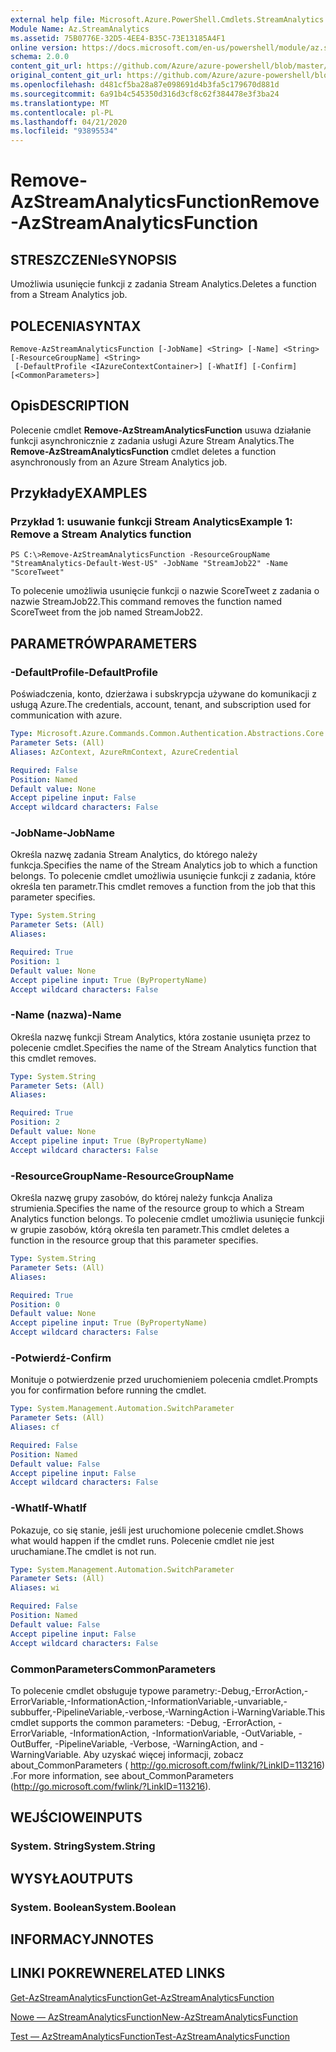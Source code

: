 ```yaml
---
external help file: Microsoft.Azure.PowerShell.Cmdlets.StreamAnalytics.dll-Help.xml
Module Name: Az.StreamAnalytics
ms.assetid: 75B0776E-32D5-4EE4-B35C-73E13185A4F1
online version: https://docs.microsoft.com/en-us/powershell/module/az.streamanalytics/remove-azstreamanalyticsfunction
schema: 2.0.0
content_git_url: https://github.com/Azure/azure-powershell/blob/master/src/StreamAnalytics/StreamAnalytics/help/Remove-AzStreamAnalyticsFunction.md
original_content_git_url: https://github.com/Azure/azure-powershell/blob/master/src/StreamAnalytics/StreamAnalytics/help/Remove-AzStreamAnalyticsFunction.md
ms.openlocfilehash: d481cf5ba28a87e098691d4b3fa5c179670d881d
ms.sourcegitcommit: 6a91b4c545350d316d3cf8c62f384478e3f3ba24
ms.translationtype: MT
ms.contentlocale: pl-PL
ms.lasthandoff: 04/21/2020
ms.locfileid: "93895534"
---
```

# <span data-ttu-id="1d54c-101">Remove-AzStreamAnalyticsFunction</span><span class="sxs-lookup"><span data-stu-id="1d54c-101">Remove-AzStreamAnalyticsFunction</span></span>

## <span data-ttu-id="1d54c-102">STRESZCZENIe</span><span class="sxs-lookup"><span data-stu-id="1d54c-102">SYNOPSIS</span></span>
<span data-ttu-id="1d54c-103">Umożliwia usunięcie funkcji z zadania Stream Analytics.</span><span class="sxs-lookup"><span data-stu-id="1d54c-103">Deletes a function from a Stream Analytics job.</span></span>

## <span data-ttu-id="1d54c-104">POLECENIA</span><span class="sxs-lookup"><span data-stu-id="1d54c-104">SYNTAX</span></span>

```
Remove-AzStreamAnalyticsFunction [-JobName] <String> [-Name] <String> [-ResourceGroupName] <String>
 [-DefaultProfile <IAzureContextContainer>] [-WhatIf] [-Confirm] [<CommonParameters>]
```

## <span data-ttu-id="1d54c-105">Opis</span><span class="sxs-lookup"><span data-stu-id="1d54c-105">DESCRIPTION</span></span>
<span data-ttu-id="1d54c-106">Polecenie cmdlet **Remove-AzStreamAnalyticsFunction** usuwa działanie funkcji asynchronicznie z zadania usługi Azure Stream Analytics.</span><span class="sxs-lookup"><span data-stu-id="1d54c-106">The **Remove-AzStreamAnalyticsFunction** cmdlet deletes a function asynchronously from an Azure Stream Analytics job.</span></span>

## <span data-ttu-id="1d54c-107">Przykłady</span><span class="sxs-lookup"><span data-stu-id="1d54c-107">EXAMPLES</span></span>

### <span data-ttu-id="1d54c-108">Przykład 1: usuwanie funkcji Stream Analytics</span><span class="sxs-lookup"><span data-stu-id="1d54c-108">Example 1: Remove a Stream Analytics function</span></span>
```
PS C:\>Remove-AzStreamAnalyticsFunction -ResourceGroupName "StreamAnalytics-Default-West-US" -JobName "StreamJob22" -Name "ScoreTweet"
```

<span data-ttu-id="1d54c-109">To polecenie umożliwia usunięcie funkcji o nazwie ScoreTweet z zadania o nazwie StreamJob22.</span><span class="sxs-lookup"><span data-stu-id="1d54c-109">This command removes the function named ScoreTweet from the job named StreamJob22.</span></span>

## <span data-ttu-id="1d54c-110">PARAMETRÓW</span><span class="sxs-lookup"><span data-stu-id="1d54c-110">PARAMETERS</span></span>

### <span data-ttu-id="1d54c-111">-DefaultProfile</span><span class="sxs-lookup"><span data-stu-id="1d54c-111">-DefaultProfile</span></span>
<span data-ttu-id="1d54c-112">Poświadczenia, konto, dzierżawa i subskrypcja używane do komunikacji z usługą Azure.</span><span class="sxs-lookup"><span data-stu-id="1d54c-112">The credentials, account, tenant, and subscription used for communication with azure.</span></span>

```yaml
Type: Microsoft.Azure.Commands.Common.Authentication.Abstractions.Core.IAzureContextContainer
Parameter Sets: (All)
Aliases: AzContext, AzureRmContext, AzureCredential

Required: False
Position: Named
Default value: None
Accept pipeline input: False
Accept wildcard characters: False
```

### <span data-ttu-id="1d54c-113">-JobName</span><span class="sxs-lookup"><span data-stu-id="1d54c-113">-JobName</span></span>
<span data-ttu-id="1d54c-114">Określa nazwę zadania Stream Analytics, do którego należy funkcja.</span><span class="sxs-lookup"><span data-stu-id="1d54c-114">Specifies the name of the Stream Analytics job to which a function belongs.</span></span>
<span data-ttu-id="1d54c-115">To polecenie cmdlet umożliwia usunięcie funkcji z zadania, które określa ten parametr.</span><span class="sxs-lookup"><span data-stu-id="1d54c-115">This cmdlet removes a function from the job that this parameter specifies.</span></span>

```yaml
Type: System.String
Parameter Sets: (All)
Aliases:

Required: True
Position: 1
Default value: None
Accept pipeline input: True (ByPropertyName)
Accept wildcard characters: False
```

### <span data-ttu-id="1d54c-116">-Name (nazwa)</span><span class="sxs-lookup"><span data-stu-id="1d54c-116">-Name</span></span>
<span data-ttu-id="1d54c-117">Określa nazwę funkcji Stream Analytics, która zostanie usunięta przez to polecenie cmdlet.</span><span class="sxs-lookup"><span data-stu-id="1d54c-117">Specifies the name of the Stream Analytics function that this cmdlet removes.</span></span>

```yaml
Type: System.String
Parameter Sets: (All)
Aliases:

Required: True
Position: 2
Default value: None
Accept pipeline input: True (ByPropertyName)
Accept wildcard characters: False
```

### <span data-ttu-id="1d54c-118">-ResourceGroupName</span><span class="sxs-lookup"><span data-stu-id="1d54c-118">-ResourceGroupName</span></span>
<span data-ttu-id="1d54c-119">Określa nazwę grupy zasobów, do której należy funkcja Analiza strumienia.</span><span class="sxs-lookup"><span data-stu-id="1d54c-119">Specifies the name of the resource group to which a Stream Analytics function belongs.</span></span>
<span data-ttu-id="1d54c-120">To polecenie cmdlet umożliwia usunięcie funkcji w grupie zasobów, którą określa ten parametr.</span><span class="sxs-lookup"><span data-stu-id="1d54c-120">This cmdlet deletes a function in the resource group that this parameter specifies.</span></span>

```yaml
Type: System.String
Parameter Sets: (All)
Aliases:

Required: True
Position: 0
Default value: None
Accept pipeline input: True (ByPropertyName)
Accept wildcard characters: False
```

### <span data-ttu-id="1d54c-121">-Potwierdź</span><span class="sxs-lookup"><span data-stu-id="1d54c-121">-Confirm</span></span>
<span data-ttu-id="1d54c-122">Monituje o potwierdzenie przed uruchomieniem polecenia cmdlet.</span><span class="sxs-lookup"><span data-stu-id="1d54c-122">Prompts you for confirmation before running the cmdlet.</span></span>

```yaml
Type: System.Management.Automation.SwitchParameter
Parameter Sets: (All)
Aliases: cf

Required: False
Position: Named
Default value: False
Accept pipeline input: False
Accept wildcard characters: False
```

### <span data-ttu-id="1d54c-123">-WhatIf</span><span class="sxs-lookup"><span data-stu-id="1d54c-123">-WhatIf</span></span>
<span data-ttu-id="1d54c-124">Pokazuje, co się stanie, jeśli jest uruchomione polecenie cmdlet.</span><span class="sxs-lookup"><span data-stu-id="1d54c-124">Shows what would happen if the cmdlet runs.</span></span>
<span data-ttu-id="1d54c-125">Polecenie cmdlet nie jest uruchamiane.</span><span class="sxs-lookup"><span data-stu-id="1d54c-125">The cmdlet is not run.</span></span>

```yaml
Type: System.Management.Automation.SwitchParameter
Parameter Sets: (All)
Aliases: wi

Required: False
Position: Named
Default value: False
Accept pipeline input: False
Accept wildcard characters: False
```

### <span data-ttu-id="1d54c-126">CommonParameters</span><span class="sxs-lookup"><span data-stu-id="1d54c-126">CommonParameters</span></span>
<span data-ttu-id="1d54c-127">To polecenie cmdlet obsługuje typowe parametry:-Debug,-ErrorAction,-ErrorVariable,-InformationAction,-InformationVariable,-unvariable,-subbuffer,-PipelineVariable,-verbose,-WarningAction i-WarningVariable.</span><span class="sxs-lookup"><span data-stu-id="1d54c-127">This cmdlet supports the common parameters: -Debug, -ErrorAction, -ErrorVariable, -InformationAction, -InformationVariable, -OutVariable, -OutBuffer, -PipelineVariable, -Verbose, -WarningAction, and -WarningVariable.</span></span> <span data-ttu-id="1d54c-128">Aby uzyskać więcej informacji, zobacz about_CommonParameters ( http://go.microsoft.com/fwlink/?LinkID=113216) .</span><span class="sxs-lookup"><span data-stu-id="1d54c-128">For more information, see about_CommonParameters (http://go.microsoft.com/fwlink/?LinkID=113216).</span></span>

## <span data-ttu-id="1d54c-129">WEJŚCIOWE</span><span class="sxs-lookup"><span data-stu-id="1d54c-129">INPUTS</span></span>

### <span data-ttu-id="1d54c-130">System. String</span><span class="sxs-lookup"><span data-stu-id="1d54c-130">System.String</span></span>

## <span data-ttu-id="1d54c-131">WYSYŁA</span><span class="sxs-lookup"><span data-stu-id="1d54c-131">OUTPUTS</span></span>

### <span data-ttu-id="1d54c-132">System. Boolean</span><span class="sxs-lookup"><span data-stu-id="1d54c-132">System.Boolean</span></span>

## <span data-ttu-id="1d54c-133">INFORMACYJN</span><span class="sxs-lookup"><span data-stu-id="1d54c-133">NOTES</span></span>

## <span data-ttu-id="1d54c-134">LINKI POKREWNE</span><span class="sxs-lookup"><span data-stu-id="1d54c-134">RELATED LINKS</span></span>

[<span data-ttu-id="1d54c-135">Get-AzStreamAnalyticsFunction</span><span class="sxs-lookup"><span data-stu-id="1d54c-135">Get-AzStreamAnalyticsFunction</span></span>](./Get-AzStreamAnalyticsFunction.md)

[<span data-ttu-id="1d54c-136">Nowe — AzStreamAnalyticsFunction</span><span class="sxs-lookup"><span data-stu-id="1d54c-136">New-AzStreamAnalyticsFunction</span></span>](./New-AzStreamAnalyticsFunction.md)

[<span data-ttu-id="1d54c-137">Test — AzStreamAnalyticsFunction</span><span class="sxs-lookup"><span data-stu-id="1d54c-137">Test-AzStreamAnalyticsFunction</span></span>](./Test-AzStreamAnalyticsFunction.md)


